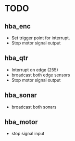 # TODO

## hba_enc
* Set trigger point for interrupt.
* Stop motor signal output

## hba_qtr
* Interrupt on edge (255)
* broadcast both edge sensors
* Stop motor signal output

## hba_sonar
* broadcast both sonars

## hba_motor
* stop signal input




